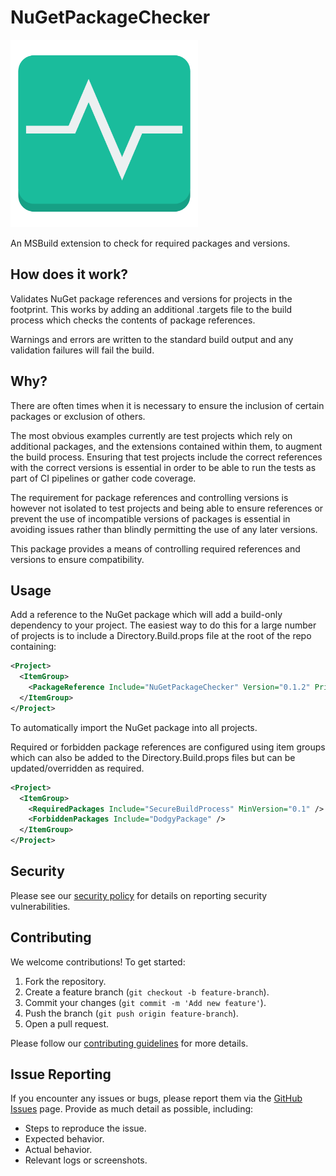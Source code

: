 # NuGetPackageChecker

<img src="./Monitor.png" width="300px" />

An MSBuild extension to check for required packages and versions.

## How does it work?

Validates NuGet package references and versions for projects in the footprint. This works by adding an additional .targets file to the build process which checks the contents of package references.

Warnings and errors are written to the standard build output and any validation failures will fail the build.

## Why?

There are often times when it is necessary to ensure the inclusion of certain packages or exclusion of others.

The most obvious examples currently are test projects which rely on additional packages, and the extensions contained within them, to augment the build process. Ensuring that test projects include the correct references with the correct versions is essential in order to be able to run the tests as part of CI pipelines or gather code coverage.

The requirement for package references and controlling versions is however not isolated to test projects and being able to ensure references or prevent the use of incompatible versions of packages is essential in avoiding issues rather than blindly permitting the use of any later versions.

This package provides a means of controlling required references and versions to ensure compatibility.

## Usage

Add a reference to the NuGet package which will add a build-only dependency to your project. The easiest way to do this for a large number of projects is to include a Directory.Build.props file at the root of the repo containing:

```xml
<Project>
  <ItemGroup>
    <PackageReference Include="NuGetPackageChecker" Version="0.1.2" PrivateAssets="All"/>
  </ItemGroup>
</Project>
```

To automatically import the NuGet package into all projects.

Required or forbidden package references are configured using item groups which can also be added to the Directory.Build.props files but can be updated/overridden as required.

```xml
<Project>
  <ItemGroup>
    <RequiredPackages Include="SecureBuildProcess" MinVersion="0.1" />
    <ForbiddenPackages Include="DodgyPackage" />
  </ItemGroup>
</Project>
```

## Security

Please see our [security policy](https://github.com/G-Research/NuGetPackageChecker/blob/main/SECURITY.md) for details on reporting security vulnerabilities.

## Contributing

We welcome contributions! To get started:

1. Fork the repository.
2. Create a feature branch (`git checkout -b feature-branch`).
3. Commit your changes (`git commit -m 'Add new feature'`).
4. Push the branch (`git push origin feature-branch`).
5. Open a pull request.

Please follow our [contributing guidelines](https://github.com/G-Research/NuGetPackageChecker/blob/main/CONTRIBUTING.md) for more details.

## Issue Reporting

If you encounter any issues or bugs, please report them via the [GitHub Issues](https://github.com/G-Research/NuGetPackageChecker/issues) page. Provide as much detail as possible, including:
- Steps to reproduce the issue.
- Expected behavior.
- Actual behavior.
- Relevant logs or screenshots.
